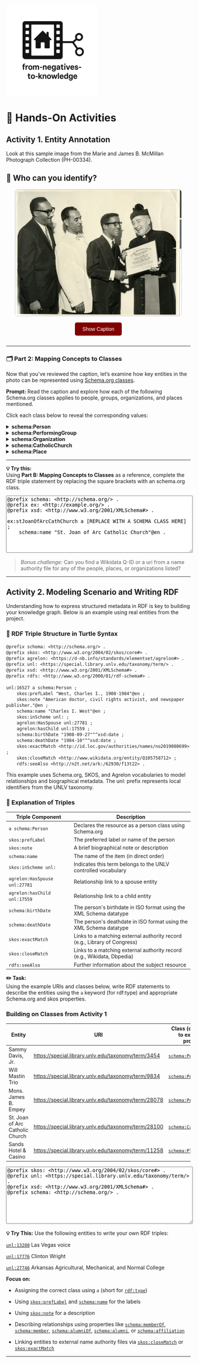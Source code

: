 <link rel="stylesheet" href="style.css">

<p align="left">
  <a href="https://darnellemelvin.github.io/from-negatives-to-knowledge">
    <img src="assets/images/negative2nodeInverse_logo.png" alt="Home" style="height: 250px;">
  </a>
</p>

# 🧠 Hands-On Activities

## Activity 1. Entity Annotation
Look at this sample image from the Marie and James B. McMillan Photograph Collection (PH-00334).  

## 👀 Who can you identify?

<div style="text-align: center; margin-bottom: 1em;">
  <img id="activityImage" src="assets/images/ohr000452.jpg" alt="Historic Westside photo" style="max-width: 90%; border: 1px solid #ccc; border-radius: 8px;">
</div>

<div style="text-align: center; margin-bottom: 2em;">
  <button id="showButton" onclick="showCaption()" style="padding: 10px 20px; font-size: 1em; background-color: #810100; color: white; border: none; border-radius: 5px; cursor: pointer;">
    Show Caption
  </button>

  <button id="hideButton" onclick="hideCaption()" style="display: none; padding: 10px 20px; font-size: 1em; background-color: #555; color: white; border: none; border-radius: 5px; cursor: pointer;">
    Hide Caption
  </button>
</div>

<div id="captionBox" style="display: none; text-align: center; background: #f9f9f9; padding: 1em; border: 1px solid #ccc; border-radius: 8px; max-width: 80%; margin: auto;">
  <p><strong>Caption</strong>: Transcribed from attachment on the back of the photo: "Sands Hotel before 1962 left to right Dr. James B. McMillan, Dr. Charles I. West, Sammy Davis, Jr., Mons. James B. Empey, Pastor of St. Joan of Arc Catholic Church. Presenting an "Award of Merit and honorary fellowship" to Sammy Davis, Jr. and Will Mastin Trio from the George Washington Carver Memorial Institute of Washington, D. C. for outstanding contributions to the arts, humanities, and better race relations."

    
Sands Hotel and Casino: 3355 Las Vegas Boulevard South</p> 

<p><strong>Citation</strong>: ohr000452. Marie and James B. McMillan Photograph Collection, 1900-1994. PH-00334. Special Collections and Archives, University Libraries, University of Nevada, Las Vegas. Las Vegas, Nevada. <a href="http://n2t.net/ark:/62930/d1959g30x" target="_blank">http://n2t.net/ark:/62930/d1959g30x</a></p>
</div>

<script>
  function showCaption() {
    document.getElementById('captionBox').style.display = 'block';
    document.getElementById('showButton').style.display = 'none';
    document.getElementById('hideButton').style.display = 'inline-block';
  }

  function hideCaption() {
    document.getElementById('captionBox').style.display = 'none';
    document.getElementById('showButton').style.display = 'inline-block';
    document.getElementById('hideButton').style.display = 'none';
  }
</script>

---

### 🗂 Part 2: Mapping Concepts to Classes

Now that you’ve reviewed the caption, let’s examine how key entities in the photo can be represented using <a href="https://schema.org/docs/full.html" target="_blank">Schema.org classes</a>.  

**Prompt:** Read the caption and explore how each of the following Schema.org classes applies to people, groups, organizations, and places mentioned.

Click each class below to reveal the corresponding values:

<details>
<summary><strong>schema:Person</strong></summary>

<ul>
  <li>Dr. James B. McMillan</li>
  <li>Dr. Charles I. West</li>
  <li>Sammy Davis, Jr.</li>
  <li>Mons. James B. Empey</li>
</ul>
</details>

<details>
<summary><strong>schema:PerformingGroup</strong></summary>

<ul>
  <li>Will Mastin Trio</li>
</ul>
</details>

<details>
<summary><strong>schema:Organization</strong></summary>

<ul>
  <li>George Washington Carver Memorial Institute</li>
</ul>
</details>

<details>
<summary><strong>schema:CatholicChurch</strong></summary>

<ul>
  <li>St. Joan of Arc Catholic Church</li>
</ul>
</details>

<details>
<summary><strong>schema:Place</strong></summary>

<ul>
  <li>Sands Hotel and Casino (3355 Las Vegas Boulevard South)</li>
</ul>
</details>

---

**💡 Try this:**  
Using <strong>Part B: Mapping Concepts to Classes</strong> as a reference, complete the RDF triple statement by replacing the square brackets with an schema.org class.  

<textarea rows="10" style="width:100%; font-family: monospace;">
@prefix schema: <http://schema.org/> .
@prefix ex: <http://example.org/> .
@prefix xsd: <http://www.w3.org/2001/XMLSchema#> .
  
ex:stJoanOfArcCathChurch a [REPLACE WITH A SCHEMA CLASS HERE] ;
    schema:name "St. Joan of Arc Catholic Church"@en .

    
</textarea>

> _Bonus challenge:_ Can you find a Wikidata Q-ID or a uri from a name authority file for any of the people, places, or organizations listed?



---

## Activity 2. Modeling Scenario and Writing RDF
Understanding how to express structured metadata in RDF is key to building your knowledge graph. Below is an example using real entities from the project.

### 📄 RDF Triple Structure in Turtle Syntax

```turtle
@prefix schema: <http://schema.org/> .
@prefix skos: <http://www.w3.org/2004/02/skos/core#> .
@prefix agrelon: <https://d-nb.info/standards/elementset/agrelon#> .
@prefix unl: <https://special.library.unlv.edu/taxonomy/term/> .
@prefix xsd: <http://www.w3.org/2001/XMLSchema#> .
@prefix rdfs: <http://www.w3.org/2000/01/rdf-schema#> .

unl:16527 a schema:Person ;
    skos:prefLabel "West, Charles I., 1908-1984"@en ;
    skos:note "American doctor, civil rights activist, and newspaper publisher."@en ;
    schema:name "Charles I. West"@en ;
    skos:inScheme unl: ;
    agrelon:HasSpouse unl:27781 ;
    agrelon:hasChild unl:17559 ;
    schema:birthDate "1908-09-27"^^xsd:date ;    
    schema:deathDate "1984-10"^^xsd:date ;
    skos:exactMatch <http://id.loc.gov/authorities/names/no2019080699> ;
    skos:closeMatch <http://www.wikidata.org/entity/Q105758712> ;
    rdfs:seeAlso <http://n2t.net/ark:/62930/f13t22> .
```
This example uses Schema.org, SKOS, and Agrelon vocabularies to model relationships and biographical metadata. The unl: prefix represents local identifiers from the UNLV taxonomy.  

### 🧾 Explanation of Triples

| Triple Component              | Description                                                               |
| ----------------------------- | ------------------------------------------------------------------------- |
| `a schema:Person`             | Declares the resource as a person class using Schema.org                  |
| `skos:prefLabel`              | The preferred label or name of the person                                 |
| `skos:note`                   | A brief biographical note or description                                  |
| `schema:name`                 | The name of the item (in direct order)                                    |
| `skos:inScheme unl:`          | Indicates this term belongs to the UNLV controlled vocabulary             |
| `agrelon:HasSpouse unl:27781` | Relationship link to a spouse entity                                      |
| `agrelon:hasChild unl:17559`  | Relationship link to a child entity                                       |
| `schema:birthDate`            | The person's birthdate in ISO format using the XML Schema datatype        |
| `schema:deathDate`            | The person's deathdate in ISO format using the XML Schema datatype        |
| `skos:exactMatch`             | Links to a matching external authority record (e.g., Library of Congress) |
| `skos:closeMatch`             | Links to a matching external authority record (e.g., Wikidata, Dbpedia)   |
| `rdfs:seeAlso`                | Further information about the subject resource                            |

**✏️ Task:**    
Using the example URIs and classes below, write RDF statements to describe the entities using the `a` keyword (for rdf:type) and appropriate Schema.org and skos properties.

### Building on Classes from Activity 1

| Entity                                      | URI                                                   | Class (click on Class to explore their properties)                                                                                           |
| ------------------------------------------- | -----------------------------------------------------------------------------------------------------------------------  | ------------------------------------------------------------------------- |
| Sammy Davis, Jr.                            | <a href="https://special.library.unlv.edu/taxonomy/term/3454">https://special.library.unlv.edu/taxonomy/term/3454</a>    | <a href="https://schema.org/Person">`schema:Person`</a>                   |
| Will Mastin Trio                            | <a href="https://special.library.unlv.edu/taxonomy/term/9834">https://special.library.unlv.edu/taxonomy/term/9834</a>    | <a href="https://schema.org/PerformingGroup">`schema:PerformingGroup`</a> |
| Mons. James B. Empey                        | <a href="https://special.library.unlv.edu/taxonomy/term/28078">https://special.library.unlv.edu/taxonomy/term/28078</a>  | <a href="https://schema.org/Person">`schema:Person`</a>                   |
| St. Joan of Arc Catholic Church             | <a href="https://special.library.unlv.edu/taxonomy/term/28100">https://special.library.unlv.edu/taxonomy/term/28100</a>  | <a href="https://schema.org/CatholicChurch">`schema:CatholicChurch`</a>   |
| Sands Hotel & Casino                        | <a href="https://special.library.unlv.edu/taxonomy/term/11258">https://special.library.unlv.edu/taxonomy/term/11258</a>  | <a href="https://schema.org/Place">`schema:Place`</a>                     |

<textarea rows="10" style="width:100%; font-family: monospace;">
@prefix skos: <http://www.w3.org/2004/02/skos/core#> .
@prefix unl: <https://special.library.unlv.edu/taxonomy/term/> .
@prefix xsd: <http://www.w3.org/2001/XMLSchema#> .
@prefix schema: <http://schema.org/> .
  

</textarea>

**💡 Try This:**
Use the following entities to write your own RDF triples:

<a href="https://special.library.unlv.edu/taxonomy/term/13280">`unl:13280`</a> Las Vegas voice  

<a href="https://special.library.unlv.edu/taxonomy/term/17776">`unl:17776`</a> Clinton Wright  

<a href="https://special.library.unlv.edu/taxonomy/term/27746">`unl:27746`</a> Arkansas Agricultural, Mechanical, and Normal College  

**Focus on:**

* Assigning the correct class using `a` (short for <a href="https://www.w3.org/TR/rdf-schema/#ch_type" target="_blank">`rdf:type`</a>)

* Using <a href="https://www.w3.org/2009/08/skos-reference/skos.html#prefLabel" target="_blank">`skos:prefLabel`</a> and <a href="https://schema.org/name" target="_blank">`schema:name`</a> for the labels

* Using <a href="https://www.w3.org/2009/08/skos-reference/skos.html#note" target="_blank">`skos:note`</a> for a description

* Describing relationships using properties like <a href="https://schema.org/memberOf" target="_blank">`schema:memberOf`</a>, <a href="https://schema.org/member" target="_blank">`schema:member`</a>, <a href="https://schema.org/alumniOf" target="_blank">`schema:alumniOf`</a>, <a href="https://schema.org/alumni" target="_blank">`schema:alumni`</a>,  or <a href="https://schema.org/affiliation" target="_blank">`schema:affiliation`</a>

* Linking entities to external name authority files via <a href="https://www.w3.org/2009/08/skos-reference/skos.html#closeMatch" target="_blank">`skos:closeMatch`</a> or <a href="https://www.w3.org/2009/08/skos-reference/skos.html#exactMatch" target="_blank">`skos:exactMatch` 

--- 

